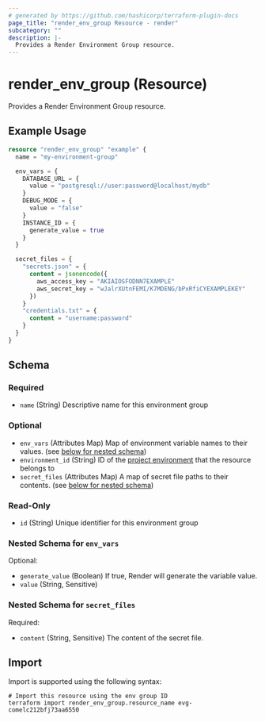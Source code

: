 ```yaml
---
# generated by https://github.com/hashicorp/terraform-plugin-docs
page_title: "render_env_group Resource - render"
subcategory: ""
description: |-
  Provides a Render Environment Group resource.
---
```


# render_env_group (Resource)

Provides a Render Environment Group resource.

## Example Usage

```terraform
resource "render_env_group" "example" {
  name = "my-environment-group"

  env_vars = {
    DATABASE_URL = {
      value = "postgresql://user:password@localhost/mydb"
    }
    DEBUG_MODE = {
      value = "false"
    }
    INSTANCE_ID = {
      generate_value = true
    }
  }

  secret_files = {
    "secrets.json" = {
      content = jsonencode({
        aws_access_key = "AKIAIOSFODNN7EXAMPLE"
        aws_secret_key = "wJalrXUtnFEMI/K7MDENG/bPxRfiCYEXAMPLEKEY"
      })
    }
    "credentials.txt" = {
      content = "username:password"
    }
  }
}
```

<!-- schema generated by tfplugindocs -->
## Schema

### Required

- `name` (String) Descriptive name for this environment group

### Optional

- `env_vars` (Attributes Map) Map of environment variable names to their values. (see [below for nested schema](#nestedatt--env_vars))
- `environment_id` (String) ID of the [project environment](https://render.com/docs/projects) that the resource belongs to
- `secret_files` (Attributes Map) A map of secret file paths to their contents. (see [below for nested schema](#nestedatt--secret_files))

### Read-Only

- `id` (String) Unique identifier for this environment group

<a id="nestedatt--env_vars"></a>
### Nested Schema for `env_vars`

Optional:

- `generate_value` (Boolean) If true, Render will generate the variable value.
- `value` (String, Sensitive)


<a id="nestedatt--secret_files"></a>
### Nested Schema for `secret_files`

Required:

- `content` (String, Sensitive) The content of the secret file.

## Import

Import is supported using the following syntax:

```shell
# Import this resource using the env group ID
terraform import render_env_group.resource_name evg-comelc212bfj73aa6550
```

